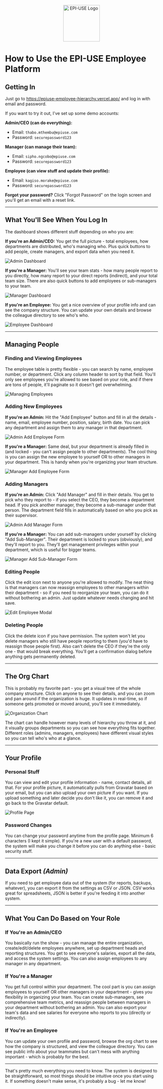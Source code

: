 
<div align="center">
  <img src="apps/frontend/public/logo.png" alt="EPI-USE Logo" width="120"/>
</div>

# How to Use the EPI-USE Employee Platform

## Getting In

Just go to https://epiuse-employee-hierarchy.vercel.app/ and log in with email and password.

If you want to try it out, I've set up some demo accounts:

**Admin/CEO (can do everything):**
- Email: `thabo.mthembu@epiuse.com`
- Password: `securepassword123`

**Manager (can manage their team):**
- Email: `sipho.ngcobo@epiuse.com`  
- Password: `securepassword123`

**Employee (can view stuff and update their profile):**
- Email: `kagiso.morake@epiuse.com`
- Password: `securepassword123`

**Forgot your password?** Click "Forgot Password" on the login screen and you'll get an email with a reset link.

---

## What You'll See When You Log In

The dashboard shows different stuff depending on who you are:

**If you're an Admin/CEO:**
You get the full picture - total employees, how departments are distributed, who's managing who. Plus quick buttons to add people, create managers, and export data when you need it.

![Admin Dashboard](apps/frontend/public/demo/admin%20dashboard%20example.png)

**If you're a Manager:**
You'll see your team stats - how many people report to you directly, how many report to your direct reports (indirect), and your total team size. There are also quick buttons to add employees or sub-managers to your team.

![Manager Dashboard](apps/frontend/public/demo/manager%20dashboard%20example.png)

**If you're an Employee:**
You get a nice overview of your profile info and can see the company structure. You can update your own details and browse the colleague directory to see who's who.

![Employee Dashboard](apps/frontend/public/demo/employee%20dashboard%20example.png)

---

## Managing People

### **Finding and Viewing Employees**

The employee table is pretty flexible - you can search by name, employee number, or department. Click any column header to sort by that field. You'll only see employees you're allowed to see based on your role, and if there are tons of people, it'll paginate so it doesn't get overwhelming.

![Managing Employees](apps/frontend/public/demo/Managing%20employees%20example.png)

### **Adding New Employees**

**If you're an Admin:**
Hit the "Add Employee" button and fill in all the details - name, email, employee number, position, salary, birth date. You can pick any department and assign them to any manager in that department. 

![Admin Add Employee Form](apps/frontend/public/demo/adding%20new%20employees%20as%20admin%20exmple.png)

**If you're a Manager:**
Same deal, but your department is already filled in (and locked - you can't assign people to other departments). The cool thing is you can assign the new employee to yourself OR to other managers in your department. This is handy when you're organizing your team structure.

![Manager Add Employee Form](apps/frontend/public/demo/adding%20new%20employees%20as%20manager%20exmple.png)

### **Adding Managers**

**If you're an Admin:**
Click "Add Manager" and fill in their details. You get to pick who they report to - if you select the CEO, they become a department head. If you pick another manager, they become a sub-manager under that person. The department field fills in automatically based on who you pick as their supervisor.

![Admin Add Manager Form](apps/frontend/public/demo/adding%20managers%20as%20admin%20exmple.png)

**If you're a Manager:**
You can add sub-managers under yourself by clicking "Add Sub-Manager". Their department is locked to yours (obviously), and they'll report to you. They'll get management privileges within your department, which is useful for bigger teams.

![Manager Add Sub-Manager Form](apps/frontend/public/demo/adding%20sub%20managers%20as%20manager%20exmple.png)

### **Editing People**

Click the edit icon next to anyone you're allowed to modify. The neat thing is that managers can now reassign employees to other managers within their department - so if you need to reorganize your team, you can do it without bothering an admin. Just update whatever needs changing and hit save.

![Edit Employee Modal](apps/frontend/public/demo/Editing%20people%20example.png)

### **Deleting People**

Click the delete icon if you have permission. The system won't let you delete managers who still have people reporting to them (you'd have to reassign those people first). Also can't delete the CEO if they're the only one - that would break everything. You'll get a confirmation dialog before anything gets permanently deleted.

---

## The Org Chart

This is probably my favorite part - you get a visual tree of the whole company structure. Click on anyone to see their details, and you can zoom and pan around if the organization is huge. It updates in real-time, so if someone gets promoted or moved around, you'll see it immediately.

![Organization Chart](apps/frontend/public/demo/org%20chart%20example.png)

The chart can handle however many levels of hierarchy you throw at it, and it visually groups departments so you can see how everything fits together. Different roles (admins, managers, employees) have different visual styles so you can tell who's who at a glance.



---

## Your Profile

### **Personal Stuff**

You can view and edit your profile information - name, contact details, all that. For your profile picture, it automatically pulls from Gravatar based on your email, but you can also upload your own picture if you want. If you upload something and later decide you don't like it, you can remove it and go back to the Gravatar default.

![Profile Page](apps/frontend/public/demo/personal%20stuff%20example.png)

### **Password Changes**

You can change your password anytime from the profile page. Minimum 6 characters (I kept it simple). If you're a new user with a default password, the system will make you change it before you can do anything else - basic security stuff.

---

## Data Export *(Admin)*

If you need to get employee data out of the system (for reports, backups, whatever), you can export it from the settings as CSV or JSON. CSV works great for spreadsheets, JSON is better if you're feeding it into another system.

---


## What You Can Do Based on Your Role

### **If You're an Admin/CEO**
You basically run the show - you can manage the entire organization, create/edit/delete employees anywhere, set up department heads and reporting structures. You get to see everyone's salaries, export all the data, and access the system settings. You can also assign employees to any manager in any department.


### **If You're a Manager**
You get full control within your department. The cool part is you can assign employees to yourself OR other managers in your department - gives you flexibility in organizing your team. You can create sub-managers, see comprehensive team metrics, and reassign people between managers in your department without bothering an admin. You can also export your team's data and see salaries for everyone who reports to you (directly or indirectly).


### **If You're an Employee**
You can update your own profile and password, browse the org chart to see how the company is structured, and view the colleague directory. You can see public info about your teammates but can't mess with anything important - which is probably for the best.

---

That's pretty much everything you need to know. The system is designed to be straightforward, so most things should be intuitive once you start using it. If something doesn't make sense, it's probably a bug - let me know!



